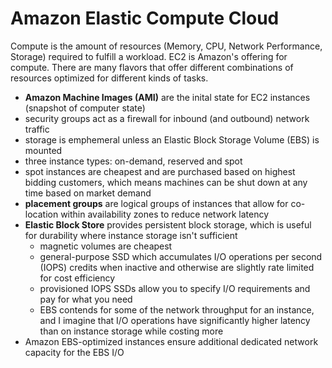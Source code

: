 # Amazon Elastic Compute Cloud
Compute is the amount of resources (Memory, CPU, Network Performance, Storage) required to fulfill a workload. EC2 is Amazon's offering for compute. There are many flavors that offer different combinations of resources optimized for different kinds of tasks.
- **Amazon Machine Images (AMI)** are the inital state for EC2 instances (snapshot of computer state)
- security groups act as a firewall for inbound (and outbound) network traffic
- storage is emphemeral unless an Elastic Block Storage Volume (EBS) is mounted
- three instance types: on-demand, reserved and spot
- spot instances are cheapest and are purchased based on highest bidding customers, which means machines can be shut down at any time based on market demand
- **placement groups** are logical groups of instances that allow for co-location within availability zones to reduce network latency 
- **Elastic Block Store** provides persistent block storage, which is useful for durability where instance storage isn't sufficient
  - magnetic volumes are cheapest
  - general-purpose SSD which accumulates I/O operations per second (IOPS) credits when inactive and otherwise are slightly rate limited for cost efficiency
  - provisioned IOPS SSDs allow you to specify I/O requirements and pay for what you need
  - EBS contends for some of the network throughput for an instance, and I imagine that I/O operations have significantly higher latency than on instance storage while costing more
- Amazon EBS-optimized instances ensure additional dedicated network capacity for the EBS I/O
